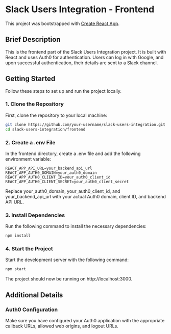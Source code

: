 # Slack Users Integration - Frontend

This project was bootstrapped with [Create React App](https://github.com/facebook/create-react-app).

## Brief Description

This is the frontend part of the Slack Users Integration project. It is built with React and uses Auth0 for authentication. Users can log in with Google, and upon successful authentication, their details are sent to a Slack channel.

## Getting Started

Follow these steps to set up and run the project locally.

### 1. Clone the Repository

First, clone the repository to your local machine:

```bash
git clone https://github.com/your-username/slack-users-integration.git
cd slack-users-integration/frontend
```
### 2. Create a .env File

In the frontend directory, create a .env file and add the following environment variable:

```env
REACT_APP_API_URL=your_backend_api_url
REACT_APP_AUTH0_DOMAIN=your_auth0_domain
REACT_APP_AUTH0_CLIENT_ID=your_auth0_client_id
REACT_APP_AUTH0_CLIENT_SECRET=your_auth0_client_secret
```

Replace your_auth0_domain, your_auth0_client_id, and your_backend_api_url with your actual Auth0 domain, client ID, and backend API URL.

### 3. Install Dependencies

Run the following command to install the necessary dependencies:

```bash
npm install
```

### 4. Start the Project

Start the development server with the following command:

```bash
npm start
```

The project should now be running on http://localhost:3000.

## Additional Details

### Auth0 Configuration

Make sure you have configured your Auth0 application with the appropriate callback URLs, allowed web origins, and logout URLs.
